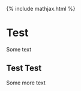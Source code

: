 <!-- mathjax include -->
{% include mathjax.html %}
<!-- defining some tex commands that can be used throughout the page-->
$$ 
  \newcommand{\bfx}{\mathbf{x}}
$$
# Test

Some text

## Test Test

Some more text
